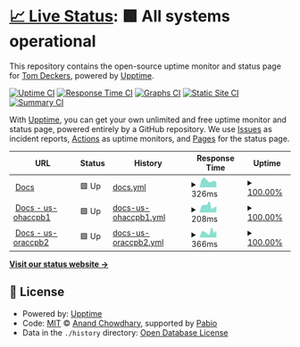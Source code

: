 # [📈 Live Status](https://tdeckers-cisco.github.io/c2p-upptime): <!--live status--> **🟩 All systems operational**

This repository contains the open-source uptime monitor and status page for [Tom Deckers](https://tdeckers-cisco.github.io/c2p-upptime), powered by [Upptime](https://github.com/upptime/upptime).

[![Uptime CI](https://github.com/tdeckers-cisco/c2p-upptime/workflows/Uptime%20CI/badge.svg)](https://github.com/tdeckers-cisco/c2p-upptime/actions?query=workflow%3A%22Uptime+CI%22)
[![Response Time CI](https://github.com/tdeckers-cisco/c2p-upptime/workflows/Response%20Time%20CI/badge.svg)](https://github.com/tdeckers-cisco/c2p-upptime/actions?query=workflow%3A%22Response+Time+CI%22)
[![Graphs CI](https://github.com/tdeckers-cisco/c2p-upptime/workflows/Graphs%20CI/badge.svg)](https://github.com/tdeckers-cisco/c2p-upptime/actions?query=workflow%3A%22Graphs+CI%22)
[![Static Site CI](https://github.com/tdeckers-cisco/c2p-upptime/workflows/Static%20Site%20CI/badge.svg)](https://github.com/tdeckers-cisco/c2p-upptime/actions?query=workflow%3A%22Static+Site+CI%22)
[![Summary CI](https://github.com/tdeckers-cisco/c2p-upptime/workflows/Summary%20CI/badge.svg)](https://github.com/tdeckers-cisco/c2p-upptime/actions?query=workflow%3A%22Summary+CI%22)

With [Upptime](https://upptime.js.org), you can get your own unlimited and free uptime monitor and status page, powered entirely by a GitHub repository. We use [Issues](https://github.com/tdeckers-cisco/c2p-upptime/issues) as incident reports, [Actions](https://github.com/tdeckers-cisco/c2p-upptime/actions) as uptime monitors, and [Pages](https://tdeckers-cisco.github.io/c2p-upptime) for the status page.

<!--start: status pages-->
<!-- This summary is generated by Upptime (https://github.com/upptime/upptime) -->
<!-- Do not edit this manually, your changes will be overwritten -->
<!-- prettier-ignore -->
| URL | Status | History | Response Time | Uptime |
| --- | ------ | ------- | ------------- | ------ |
| <img alt="" src="https://icons.duckduckgo.com/ip3/api.ciscoplatform.cloud.ico" height="13"> [Docs](https://api.ciscoplatform.cloud/docs) | 🟩 Up | [docs.yml](https://github.com/tdeckers-cisco/c2p-upptime/commits/HEAD/history/docs.yml) | <details><summary><img alt="Response time graph" src="./graphs/docs/response-time-week.png" height="20"> 326ms</summary><br><a href="https://tdeckers-cisco.github.io/c2p-upptime/history/docs"><img alt="Response time 367" src="https://img.shields.io/endpoint?url=https%3A%2F%2Fraw.githubusercontent.com%2Ftdeckers-cisco%2Fc2p-upptime%2FHEAD%2Fapi%2Fdocs%2Fresponse-time.json"></a><br><a href="https://tdeckers-cisco.github.io/c2p-upptime/history/docs"><img alt="24-hour response time 239" src="https://img.shields.io/endpoint?url=https%3A%2F%2Fraw.githubusercontent.com%2Ftdeckers-cisco%2Fc2p-upptime%2FHEAD%2Fapi%2Fdocs%2Fresponse-time-day.json"></a><br><a href="https://tdeckers-cisco.github.io/c2p-upptime/history/docs"><img alt="7-day response time 326" src="https://img.shields.io/endpoint?url=https%3A%2F%2Fraw.githubusercontent.com%2Ftdeckers-cisco%2Fc2p-upptime%2FHEAD%2Fapi%2Fdocs%2Fresponse-time-week.json"></a><br><a href="https://tdeckers-cisco.github.io/c2p-upptime/history/docs"><img alt="30-day response time 367" src="https://img.shields.io/endpoint?url=https%3A%2F%2Fraw.githubusercontent.com%2Ftdeckers-cisco%2Fc2p-upptime%2FHEAD%2Fapi%2Fdocs%2Fresponse-time-month.json"></a><br><a href="https://tdeckers-cisco.github.io/c2p-upptime/history/docs"><img alt="1-year response time 367" src="https://img.shields.io/endpoint?url=https%3A%2F%2Fraw.githubusercontent.com%2Ftdeckers-cisco%2Fc2p-upptime%2FHEAD%2Fapi%2Fdocs%2Fresponse-time-year.json"></a></details> | <details><summary><a href="https://tdeckers-cisco.github.io/c2p-upptime/history/docs">100.00%</a></summary><a href="https://tdeckers-cisco.github.io/c2p-upptime/history/docs"><img alt="All-time uptime 100.00%" src="https://img.shields.io/endpoint?url=https%3A%2F%2Fraw.githubusercontent.com%2Ftdeckers-cisco%2Fc2p-upptime%2FHEAD%2Fapi%2Fdocs%2Fuptime.json"></a><br><a href="https://tdeckers-cisco.github.io/c2p-upptime/history/docs"><img alt="24-hour uptime 100.00%" src="https://img.shields.io/endpoint?url=https%3A%2F%2Fraw.githubusercontent.com%2Ftdeckers-cisco%2Fc2p-upptime%2FHEAD%2Fapi%2Fdocs%2Fuptime-day.json"></a><br><a href="https://tdeckers-cisco.github.io/c2p-upptime/history/docs"><img alt="7-day uptime 100.00%" src="https://img.shields.io/endpoint?url=https%3A%2F%2Fraw.githubusercontent.com%2Ftdeckers-cisco%2Fc2p-upptime%2FHEAD%2Fapi%2Fdocs%2Fuptime-week.json"></a><br><a href="https://tdeckers-cisco.github.io/c2p-upptime/history/docs"><img alt="30-day uptime 100.00%" src="https://img.shields.io/endpoint?url=https%3A%2F%2Fraw.githubusercontent.com%2Ftdeckers-cisco%2Fc2p-upptime%2FHEAD%2Fapi%2Fdocs%2Fuptime-month.json"></a><br><a href="https://tdeckers-cisco.github.io/c2p-upptime/history/docs"><img alt="1-year uptime 100.00%" src="https://img.shields.io/endpoint?url=https%3A%2F%2Fraw.githubusercontent.com%2Ftdeckers-cisco%2Fc2p-upptime%2FHEAD%2Fapi%2Fdocs%2Fuptime-year.json"></a></details>
| <img alt="" src="https://icons.duckduckgo.com/ip3/api.us-ohaccpb1.ciscoplatform.cloud.ico" height="13"> [Docs - us-ohaccpb1](https://api.us-ohaccpb1.ciscoplatform.cloud/docs) | 🟩 Up | [docs-us-ohaccpb1.yml](https://github.com/tdeckers-cisco/c2p-upptime/commits/HEAD/history/docs-us-ohaccpb1.yml) | <details><summary><img alt="Response time graph" src="./graphs/docs-us-ohaccpb1/response-time-week.png" height="20"> 208ms</summary><br><a href="https://tdeckers-cisco.github.io/c2p-upptime/history/docs-us-ohaccpb1"><img alt="Response time 245" src="https://img.shields.io/endpoint?url=https%3A%2F%2Fraw.githubusercontent.com%2Ftdeckers-cisco%2Fc2p-upptime%2FHEAD%2Fapi%2Fdocs-us-ohaccpb1%2Fresponse-time.json"></a><br><a href="https://tdeckers-cisco.github.io/c2p-upptime/history/docs-us-ohaccpb1"><img alt="24-hour response time 202" src="https://img.shields.io/endpoint?url=https%3A%2F%2Fraw.githubusercontent.com%2Ftdeckers-cisco%2Fc2p-upptime%2FHEAD%2Fapi%2Fdocs-us-ohaccpb1%2Fresponse-time-day.json"></a><br><a href="https://tdeckers-cisco.github.io/c2p-upptime/history/docs-us-ohaccpb1"><img alt="7-day response time 208" src="https://img.shields.io/endpoint?url=https%3A%2F%2Fraw.githubusercontent.com%2Ftdeckers-cisco%2Fc2p-upptime%2FHEAD%2Fapi%2Fdocs-us-ohaccpb1%2Fresponse-time-week.json"></a><br><a href="https://tdeckers-cisco.github.io/c2p-upptime/history/docs-us-ohaccpb1"><img alt="30-day response time 245" src="https://img.shields.io/endpoint?url=https%3A%2F%2Fraw.githubusercontent.com%2Ftdeckers-cisco%2Fc2p-upptime%2FHEAD%2Fapi%2Fdocs-us-ohaccpb1%2Fresponse-time-month.json"></a><br><a href="https://tdeckers-cisco.github.io/c2p-upptime/history/docs-us-ohaccpb1"><img alt="1-year response time 245" src="https://img.shields.io/endpoint?url=https%3A%2F%2Fraw.githubusercontent.com%2Ftdeckers-cisco%2Fc2p-upptime%2FHEAD%2Fapi%2Fdocs-us-ohaccpb1%2Fresponse-time-year.json"></a></details> | <details><summary><a href="https://tdeckers-cisco.github.io/c2p-upptime/history/docs-us-ohaccpb1">100.00%</a></summary><a href="https://tdeckers-cisco.github.io/c2p-upptime/history/docs-us-ohaccpb1"><img alt="All-time uptime 100.00%" src="https://img.shields.io/endpoint?url=https%3A%2F%2Fraw.githubusercontent.com%2Ftdeckers-cisco%2Fc2p-upptime%2FHEAD%2Fapi%2Fdocs-us-ohaccpb1%2Fuptime.json"></a><br><a href="https://tdeckers-cisco.github.io/c2p-upptime/history/docs-us-ohaccpb1"><img alt="24-hour uptime 100.00%" src="https://img.shields.io/endpoint?url=https%3A%2F%2Fraw.githubusercontent.com%2Ftdeckers-cisco%2Fc2p-upptime%2FHEAD%2Fapi%2Fdocs-us-ohaccpb1%2Fuptime-day.json"></a><br><a href="https://tdeckers-cisco.github.io/c2p-upptime/history/docs-us-ohaccpb1"><img alt="7-day uptime 100.00%" src="https://img.shields.io/endpoint?url=https%3A%2F%2Fraw.githubusercontent.com%2Ftdeckers-cisco%2Fc2p-upptime%2FHEAD%2Fapi%2Fdocs-us-ohaccpb1%2Fuptime-week.json"></a><br><a href="https://tdeckers-cisco.github.io/c2p-upptime/history/docs-us-ohaccpb1"><img alt="30-day uptime 100.00%" src="https://img.shields.io/endpoint?url=https%3A%2F%2Fraw.githubusercontent.com%2Ftdeckers-cisco%2Fc2p-upptime%2FHEAD%2Fapi%2Fdocs-us-ohaccpb1%2Fuptime-month.json"></a><br><a href="https://tdeckers-cisco.github.io/c2p-upptime/history/docs-us-ohaccpb1"><img alt="1-year uptime 100.00%" src="https://img.shields.io/endpoint?url=https%3A%2F%2Fraw.githubusercontent.com%2Ftdeckers-cisco%2Fc2p-upptime%2FHEAD%2Fapi%2Fdocs-us-ohaccpb1%2Fuptime-year.json"></a></details>
| <img alt="" src="https://icons.duckduckgo.com/ip3/api.us-oraccpb2.ciscoplatform.cloud.ico" height="13"> [Docs - us-oraccpb2](https://api.us-oraccpb2.ciscoplatform.cloud/docs) | 🟩 Up | [docs-us-oraccpb2.yml](https://github.com/tdeckers-cisco/c2p-upptime/commits/HEAD/history/docs-us-oraccpb2.yml) | <details><summary><img alt="Response time graph" src="./graphs/docs-us-oraccpb2/response-time-week.png" height="20"> 366ms</summary><br><a href="https://tdeckers-cisco.github.io/c2p-upptime/history/docs-us-oraccpb2"><img alt="Response time 328" src="https://img.shields.io/endpoint?url=https%3A%2F%2Fraw.githubusercontent.com%2Ftdeckers-cisco%2Fc2p-upptime%2FHEAD%2Fapi%2Fdocs-us-oraccpb2%2Fresponse-time.json"></a><br><a href="https://tdeckers-cisco.github.io/c2p-upptime/history/docs-us-oraccpb2"><img alt="24-hour response time 486" src="https://img.shields.io/endpoint?url=https%3A%2F%2Fraw.githubusercontent.com%2Ftdeckers-cisco%2Fc2p-upptime%2FHEAD%2Fapi%2Fdocs-us-oraccpb2%2Fresponse-time-day.json"></a><br><a href="https://tdeckers-cisco.github.io/c2p-upptime/history/docs-us-oraccpb2"><img alt="7-day response time 366" src="https://img.shields.io/endpoint?url=https%3A%2F%2Fraw.githubusercontent.com%2Ftdeckers-cisco%2Fc2p-upptime%2FHEAD%2Fapi%2Fdocs-us-oraccpb2%2Fresponse-time-week.json"></a><br><a href="https://tdeckers-cisco.github.io/c2p-upptime/history/docs-us-oraccpb2"><img alt="30-day response time 328" src="https://img.shields.io/endpoint?url=https%3A%2F%2Fraw.githubusercontent.com%2Ftdeckers-cisco%2Fc2p-upptime%2FHEAD%2Fapi%2Fdocs-us-oraccpb2%2Fresponse-time-month.json"></a><br><a href="https://tdeckers-cisco.github.io/c2p-upptime/history/docs-us-oraccpb2"><img alt="1-year response time 328" src="https://img.shields.io/endpoint?url=https%3A%2F%2Fraw.githubusercontent.com%2Ftdeckers-cisco%2Fc2p-upptime%2FHEAD%2Fapi%2Fdocs-us-oraccpb2%2Fresponse-time-year.json"></a></details> | <details><summary><a href="https://tdeckers-cisco.github.io/c2p-upptime/history/docs-us-oraccpb2">100.00%</a></summary><a href="https://tdeckers-cisco.github.io/c2p-upptime/history/docs-us-oraccpb2"><img alt="All-time uptime 100.00%" src="https://img.shields.io/endpoint?url=https%3A%2F%2Fraw.githubusercontent.com%2Ftdeckers-cisco%2Fc2p-upptime%2FHEAD%2Fapi%2Fdocs-us-oraccpb2%2Fuptime.json"></a><br><a href="https://tdeckers-cisco.github.io/c2p-upptime/history/docs-us-oraccpb2"><img alt="24-hour uptime 100.00%" src="https://img.shields.io/endpoint?url=https%3A%2F%2Fraw.githubusercontent.com%2Ftdeckers-cisco%2Fc2p-upptime%2FHEAD%2Fapi%2Fdocs-us-oraccpb2%2Fuptime-day.json"></a><br><a href="https://tdeckers-cisco.github.io/c2p-upptime/history/docs-us-oraccpb2"><img alt="7-day uptime 100.00%" src="https://img.shields.io/endpoint?url=https%3A%2F%2Fraw.githubusercontent.com%2Ftdeckers-cisco%2Fc2p-upptime%2FHEAD%2Fapi%2Fdocs-us-oraccpb2%2Fuptime-week.json"></a><br><a href="https://tdeckers-cisco.github.io/c2p-upptime/history/docs-us-oraccpb2"><img alt="30-day uptime 100.00%" src="https://img.shields.io/endpoint?url=https%3A%2F%2Fraw.githubusercontent.com%2Ftdeckers-cisco%2Fc2p-upptime%2FHEAD%2Fapi%2Fdocs-us-oraccpb2%2Fuptime-month.json"></a><br><a href="https://tdeckers-cisco.github.io/c2p-upptime/history/docs-us-oraccpb2"><img alt="1-year uptime 100.00%" src="https://img.shields.io/endpoint?url=https%3A%2F%2Fraw.githubusercontent.com%2Ftdeckers-cisco%2Fc2p-upptime%2FHEAD%2Fapi%2Fdocs-us-oraccpb2%2Fuptime-year.json"></a></details>

<!--end: status pages-->

[**Visit our status website →**](https://tdeckers-cisco.github.io/c2p-upptime)

## 📄 License

- Powered by: [Upptime](https://github.com/upptime/upptime)
- Code: [MIT](./LICENSE) © [Anand Chowdhary](https://anandchowdhary.com), supported by [Pabio](https://pabio.com)
- Data in the `./history` directory: [Open Database License](https://opendatacommons.org/licenses/odbl/1-0/)

